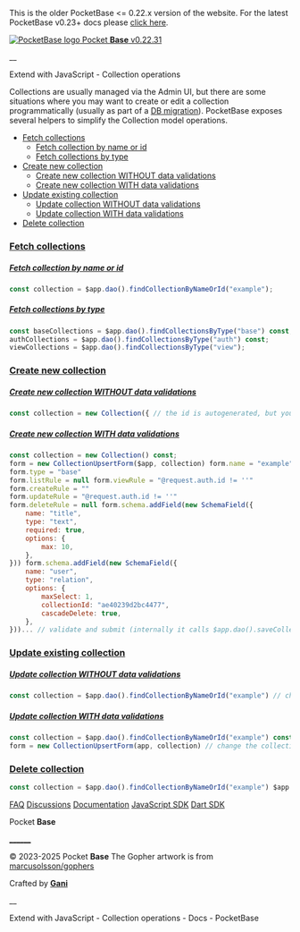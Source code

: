 This is the older PocketBase <= 0.22.x version of the website. For the latest PocketBase v0.23+ docs please [click here](https://pocketbase.io/). 

[![PocketBase logo](./js-collections_files/logo.svg) Pocket **Base** v0.22.31](https://pocketbase.io/old/)

__

Extend with JavaScript - Collection operations

Collections are usually managed via the Admin UI, but there are some situations where you may want to create or edit a collection programmatically (usually as part of a [DB migration](./js-migrations.md)). PocketBase exposes several helpers to simplify the Collection model operations.

  * [Fetch collections](./js-collections.md#fetch-collections)
    * [Fetch collection by name or id](./js-collections.md#fetch-collection-by-name-or-id)
    * [Fetch collections by type](./js-collections.md#fetch-collections-by-type)
  * [Create new collection](./js-collections.md#create-new-collection)
    * [Create new collection WITHOUT data validations](./js-collections.md#create-new-collection-without-data-validations)
    * [Create new collection WITH data validations](./js-collections.md#create-new-collection-with-data-validations)
  * [Update existing collection](./js-collections.md#update-existing-collection)
    * [Update collection WITHOUT data validations](./js-collections.md#update-collection-without-data-validations)
    * [Update collection WITH data validations](./js-collections.md#update-collection-with-data-validations)
  * [Delete collection](./js-collections.md#delete-collection)

### [ Fetch collections ](./js-collections.md#fetch-collections)

##### [ Fetch collection by name or id ](./js-collections.md#fetch-collection-by-name-or-id)

```javascript
const collection = $app.dao().findCollectionByNameOrId("example");
```

##### [ Fetch collections by type ](./js-collections.md#fetch-collections-by-type)

```javascript
const baseCollections = $app.dao().findCollectionsByType("base") const;
authCollections = $app.dao().findCollectionsByType("auth") const;
viewCollections = $app.dao().findCollectionsByType("view");
```

### [ Create new collection ](./js-collections.md#create-new-collection)

##### [ Create new collection WITHOUT data validations ](./js-collections.md#create-new-collection-without-data-validations)

```javascript
const collection = new Collection({ // the id is autogenerated, but you can set a specific one if you want to // id: "...", name: "example", type: "base", listRule: null, viewRule: "@request.auth.id != ''", createRule: "", updateRule: "@request.auth.id != ''", deleteRule: null, schema: [ { name: "title", type: "text", required: true, options: { max: 10, }, }, { name: "user", type: "relation", required: true, options: { maxSelect: 1, collectionId: "ae40239d2bc4477", cascadeDelete: true, }, }, ], indexes: [ "CREATE UNIQUE INDEX idx_user ON example (user)" ], options: {} }) $app.dao().saveCollection(collection);
```

##### [ Create new collection WITH data validations ](./js-collections.md#create-new-collection-with-data-validations)

```javascript
const collection = new Collection() const;
form = new CollectionUpsertForm($app, collection) form.name = "example"
form.type = "base"
form.listRule = null form.viewRule = "@request.auth.id != ''"
form.createRule = ""
form.updateRule = "@request.auth.id != ''"
form.deleteRule = null form.schema.addField(new SchemaField({
    name: "title",
    type: "text",
    required: true,
    options: {
        max: 10,
    },
})) form.schema.addField(new SchemaField({
    name: "user",
    type: "relation",
    options: {
        maxSelect: 1,
        collectionId: "ae40239d2bc4477",
        cascadeDelete: true,
    },
}))... // validate and submit (internally it calls $app.dao().saveCollection(collection) in a transaction) form.submit();
```

### [ Update existing collection ](./js-collections.md#update-existing-collection)

##### [ Update collection WITHOUT data validations ](./js-collections.md#update-collection-without-data-validations)

```javascript
const collection = $app.dao().findCollectionByNameOrId("example") // change the collection name collection.name = "example_update" // add new field collection.schema.addField(new SchemaField({ name: "description", type: "text", })) $app.dao().saveCollection(collection);
```

##### [ Update collection WITH data validations ](./js-collections.md#update-collection-with-data-validations)

```javascript
const collection = $app.dao().findCollectionByNameOrId("example") const;
form = new CollectionUpsertForm(app, collection) // change the collection name form.name = "example_update" // add new field form.schema.addField(new SchemaField{ name: "description", type: "text", }) // validate and submit (internally it calls $app.dao().saveCollection(collection) in a transaction) form.submit();
```

### [ Delete collection ](./js-collections.md#delete-collection)

```javascript
const collection = $app.dao().findCollectionByNameOrId("example") $app.dao().deleteCollection(collection);
```

[FAQ](https://pocketbase.io/old/faq) [Discussions](https://github.com/pocketbase/pocketbase/discussions) [Documentation](https://pocketbase.io/old/docs) [JavaScript SDK](https://github.com/pocketbase/js-sdk) [Dart SDK](https://github.com/pocketbase/dart-sdk)

Pocket **Base**

[__](mailto:support@pocketbase.io)[__](https://twitter.com/pocketbase)[__](https://github.com/pocketbase/pocketbase)

© 2023-2025 Pocket **Base** The Gopher artwork is from [marcusolsson/gophers](https://github.com/marcusolsson/gophers)

Crafted by [**Gani**](https://gani.bg/)

__

Extend with JavaScript - Collection operations - Docs - PocketBase

